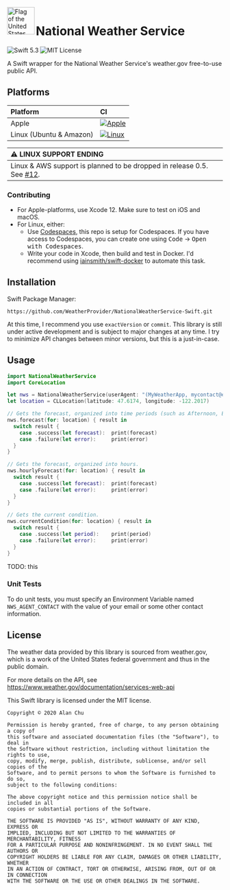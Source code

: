 <img src="https://upload.wikimedia.org/wikipedia/en/a/a4/Flag_of_the_United_States.svg" alt="Flag of the United States" align="left" width="64">

# National Weather Service
![Swift 5.3](https://img.shields.io/badge/swift-5.3-orange)
![MIT License](https://img.shields.io/badge/license-MIT-lightgrey)

A Swift wrapper for the National Weather Service's weather.gov free-to-use public API.


## Platforms
| Platform | CI |
| :------- | :- |
| Apple    | [![Apple](https://github.com/WeatherProvider/NationalWeatherService-Swift/workflows/Apple/badge.svg)](https://github.com/WeatherProvider/NationalWeatherService-Swift/actions?query=workflow%3AApple) |
| Linux (Ubuntu & Amazon) | [![Linux](https://github.com/ualch9/NationalWeatherService-Swift/workflows/Linux/badge.svg)](https://github.com/WeatherProvider/NationalWeatherService-Swift/actions?query=workflow%3ALinux) |


| ⚠️ LINUX SUPPORT ENDING | 
| :-- |
| Linux & AWS support is planned to be dropped in release 0.5. See [#12](https://github.com/WeatherProvider/NationalWeatherService-Swift/issues/12). |

### Contributing
- For Apple-platforms, use Xcode 12. Make sure to test on iOS and macOS.
- For Linux, either:
  - Use [Codespaces](https://docs.github.com/en/github/developing-online-with-codespaces/about-codespaces), this repo is setup for Codespaces. If you have access to Codespaces, you can create one using <kbd>Code</kbd> → <kbd>Open with Codespaces</kbd>.
  - Write your code in Xcode, then build and test in Docker. I'd recommend using [iainsmith/swift-docker](https://github.com/iainsmith/swift-docker) to automate this task.

## Installation
Swift Package Manager: 
```
https://github.com/WeatherProvider/NationalWeatherService-Swift.git
```

At this time, I recommend you use `exactVersion` or `commit`. This library is still under active development and is subject to major changes at any time. I try to minimize API changes between minor versions, but this is a just-in-case.
## Usage
```swift
import NationalWeatherService
import CoreLocation

let nws = NationalWeatherService(userAgent: "(MyWeatherApp, mycontact@example.com)")
let location = CLLocation(latitude: 47.6174, longitude: -122.2017)

// Gets the forecast, organized into time periods (such as Afternoon, Evening, etc).
nws.forecast(for: location) { result in
  switch result {
    case .success(let forecast):  print(forecast)
    case .failure(let error):     print(error)
  }
}

// Gets the forecast, organized into hours.
nws.hourlyForecast(for: location) { result in
  switch result {
    case .success(let forecast):  print(forecast)
    case .failure(let error):     print(error)
  }
}

// Gets the current condition.
nws.currentCondition(for: location) { result in
  switch result {
    case .success(let period):    print(period)
    case .failure(let error):     print(error)
  }
}
```

TODO: this

### Unit Tests
To do unit tests, you must specify an Environment Variable named `NWS_AGENT_CONTACT` with
the value of your email or some other contact information.

## License
The weather data provided by this library is sourced from weather.gov, which is a work of the 
United States federal government and thus in the public domain.

For more details on the API, see https://www.weather.gov/documentation/services-web-api

This Swift library is licensed under the MIT license.

```
Copyright © 2020 Alan Chu

Permission is hereby granted, free of charge, to any person obtaining a copy of 
this software and associated documentation files (the "Software"), to deal in 
the Software without restriction, including without limitation the rights to use,
copy, modify, merge, publish, distribute, sublicense, and/or sell copies of the 
Software, and to permit persons to whom the Software is furnished to do so, 
subject to the following conditions:

The above copyright notice and this permission notice shall be included in all 
copies or substantial portions of the Software.

THE SOFTWARE IS PROVIDED "AS IS", WITHOUT WARRANTY OF ANY KIND, EXPRESS OR 
IMPLIED, INCLUDING BUT NOT LIMITED TO THE WARRANTIES OF MERCHANTABILITY, FITNESS 
FOR A PARTICULAR PURPOSE AND NONINFRINGEMENT. IN NO EVENT SHALL THE AUTHORS OR 
COPYRIGHT HOLDERS BE LIABLE FOR ANY CLAIM, DAMAGES OR OTHER LIABILITY, WHETHER 
IN AN ACTION OF CONTRACT, TORT OR OTHERWISE, ARISING FROM, OUT OF OR IN CONNECTION 
WITH THE SOFTWARE OR THE USE OR OTHER DEALINGS IN THE SOFTWARE.
```
